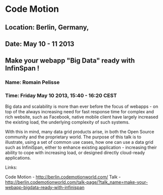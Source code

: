 # Code Motion
## Location: Berlin, Germany,
## Date: May 10 - 11 2013

## Make your webapp "Big Data" ready with InfinSpan !
### Name: Romain Pelisse
### Time: Friday May 10 2013, 15:40 - 16:20 CEST

Big data and scalability is more than ever before the focus of webapps - on top
of the always increasing need for fast response time for complex and rich
website, such as Facebook, native mobile client have largely increased the
existing load, the underlying complexity of such systems.

With this in mind, many data grid products arise, in both the Open Source
community and the proprietary world. The purpose of this talk is to illustrate,
using a set of common use cases, how one can use a data grid such as
InfiniSpan, either to enhance existing application - increasing their ability
to cope with increasing load, or designed directly cloud-ready applications.

Links:

Code Motion - <http://berlin.codemotionworld.com/>
Talk - http://berlin.codemotionworld.com/talk-page/?talk_name=make-your-webapp-bigdata-ready-with-infinispan
